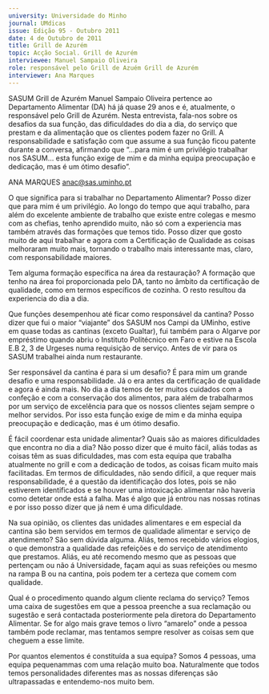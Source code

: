 ```yaml
---
university: Universidade do Minho
journal: UMdicas
issue: Edição 95 - Outubro 2011
date: 4 de Outubro de 2011
title: Grill de Azurém
topic: Acção Social. Grill de Azurém
interviewee: Manuel Sampaio Oliveira
role: responsável pelo Grill de Azuém Grill de Azurém
interviewer: Ana Marques
---
```




SASUM
Grill de Azurém
Manuel Sampaio Oliveira pertence ao Departamento Alimentar (DA) há já quase 29 anos e é, atualmente, o responsável pelo Grill de Azurém. Nesta entrevista, fala-nos sobre os desafios da sua função, das dificuldades do dia a dia, do serviço que
prestam e da alimentação que os clientes
podem fazer no Grill. A responsabilidade
e satisfação com que assume a sua função ficou patente durante a conversa, afirmando que “…para mim é um privilégio
trabalhar nos SASUM… esta função exige
de mim e da minha equipa preocupação e
dedicação, mas é um ótimo desafio”.


ANA MARQUES
anac@sas.uminho.pt


O que significa para si trabalhar no
Departamento Alimentar?
Posso dizer que para mim é um privilégio.
Ao longo do tempo que aqui trabalho, para
além do excelente ambiente de trabalho
que existe entre colegas e mesmo com
as chefias, tenho aprendido muito, não
só com a experiencia mas também através das formações que temos tido. Posso
dizer que gosto muito de aqui trabalhar e
agora com a Certificação de Qualidade as
coisas melhoraram muito mais, tornando o
trabalho mais interessante mas, claro, com
responsabilidade maiores.


Tem alguma formação específica na
área da restauração?
A formação que tenho na área foi proporcionada pelo DA, tanto no âmbito da certificação de qualidade, como em termos
específicos de cozinha. O resto resultou da
experiencia do dia a dia.


Que funções desempenhou até ficar
como responsável da cantina?
Posso dizer que fui o maior “viajante” dos
SASUM nos Campi da UMinho, estive em
quase todas as cantinas (exceto Gualtar),
fui também para o Algarve por empréstimo
quando abriu o Instituto Politécnico em Faro
e estive na Escola E.B 2, 3 de Urgeses numa
requisição de serviço. Antes de vir para os
SASUM trabalhei ainda num restaurante.


Ser responsável da cantina é para si
um desafio?
É para mim um grande desafio e uma
responsabilidade. Já o era antes da certificação de qualidade e agora é ainda mais.
No dia a dia temos de ter muitos cuidados
com a confeção e com a conservação dos
alimentos, para além de trabalharmos por
um serviço de excelência para que os nossos clientes sejam sempre o melhor servidos. Por isso esta função exige de mim
e da minha equipa preocupação e dedicação, mas é um ótimo desafio.


É fácil coordenar esta unidade alimentar? Quais são as maiores dificuldades que encontra no dia a dia?
Não posso dizer que é muito fácil, aliás
todas as coisas têm as suas dificuldades,
mas com esta equipa que trabalha atualmente no grill e com a dedicação de todos,
as coisas ficam muito mais facilitadas. Em
termos de dificuldades, não sendo difícil,
a que requer mais responsabilidade, é a
questão da identificação dos lotes, pois
se não estiverem identificados e se houver uma intoxicação alimentar não haveria
como detetar onde está a falha. Mas é algo
que já entrou nas nossas rotinas e por isso
posso dizer que já nem é uma dificuldade.


Na sua opinião, os clientes das unidades alimentares e em especial da
cantina são bem servidos em termos
de qualidade alimentar e serviço de
atendimento?
São sem dúvida alguma. Aliás, temos recebido vários elogios, o que demonstra a
qualidade das refeições e do serviço de
atendimento que prestamos. Aliás, eu até
recomendo mesmo que as pessoas que
pertençam ou não á Universidade, façam
aqui as suas refeições ou mesmo na rampa
B ou na cantina, pois podem ter a certeza
que comem com qualidade.


Qual é o procedimento quando algum
cliente reclama do serviço?
Temos uma caixa de sugestões em que
a pessoa preenche a sua reclamação ou
sugestão e será contactada posteriormente pela diretora do Departamento Alimentar. Se for algo mais grave temos o livro
“amarelo” onde a pessoa também pode reclamar, mas tentamos sempre resolver as coisas sem que cheguem a esse limite.


Por quantos elementos é constituída a sua equipa?
Somos 4 pessoas, uma equipa pequenammas com uma relação muito boa. Naturalmente que todos temos personalidades
diferentes mas as nossas diferenças são ultrapassadas e entendemo-nos muito bem.